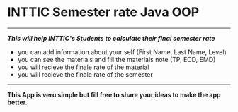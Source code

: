 <h1>INTTIC Semester rate Java OOP</h1>
<hr>

***This will help INTTIC's Students to calculate their final semester rate***  

<ul>
   <li>you can add information about your self (First Name, Last Name, Level)</li>
   <li>you can see the materials and fill the materials note (TP, ECD, EMD)</li>
   <li>you will recieve the finale rate of the material</li>
   <li>you will recieve the finale rate of the semester</li>
 
</ul>

<hr>
<strong>This App is veru simple but fill free to share your ideas to make the app better.</strong>
